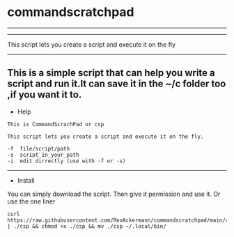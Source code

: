 # commandscratchpad
--------------------------------
--------
This script lets you create a script and execute it on the fly

-----------------------------------------------------------------------------------

This is a simple script that can help you write a script and run it.It can save it in the ~/c folder too ,if you want it to.
-------------
* Help

```
This is CommandScrachPad or csp

This script lets you create a script and execute it on the fly.

-f  file/script/path
-s  script_in_your_path
-i  edit dirrectly (use with -f or -s)
```
-----------
* Install

You can simply download the script. Then give it permission and use it.
Or use the one liner

```
curl https://raw.githubusercontent.com/RexAckermann/commandscratchpad/main/csp | ./csp && chmod +x ./csp && mv ./csp ~/.local/bin/
```



